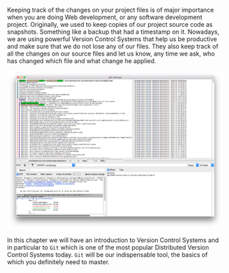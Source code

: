 Keeping track of the changes on your project files is of major importance when you are doing Web development,
or any software development project. Originally, we used to keep copies of our project source code as snapshots.
Something like a backup that had a timestamp on it. Nowadays, we are using powerful Version Control Systems that
help us be productive and make sure that we do not lose any of our files. They also keep track of all the changes
on our source files and let us know, any time we ask, who has changed which file and what change he applied.

![./images/Example of VCS History](./images/example-of-vcs-history-of-a-project.jpg)

In this chapter we will have an introduction to Version Control Systems and in particular to `Git` which is one of the
most popular Distributed Version Control Systems today. `Git` will be our indispensable tool, the basics of which
you definitely need to master.
